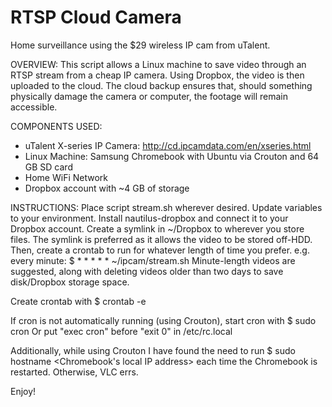 # RTSP Cloud Camera
Home surveillance using the $29 wireless IP cam from uTalent.


OVERVIEW:
This script allows a Linux machine to save video through an RTSP stream from 
a cheap IP camera. Using Dropbox, the video is then uploaded to the cloud. The 
cloud backup ensures that, should something physically damage the camera or 
computer, the footage will remain accessible.


COMPONENTS USED:
- uTalent X-series IP Camera: http://cd.ipcamdata.com/en/xseries.html 
- Linux Machine: Samsung Chromebook with Ubuntu via Crouton and 64 GB SD card
- Home WiFi Network
- Dropbox account with ~4 GB of storage


INSTRUCTIONS:
Place script stream.sh wherever desired. Update variables to your environment.
Install nautilus-dropbox and connect it to your Dropbox account.
Create a symlink in ~/Dropbox to wherever you store files.
The symlink is preferred as it allows the video to be stored off-HDD.
Then, create a crontab to run for whatever length of time you prefer.
e.g. every minute: $ * * * * * ~/ipcam/stream.sh
Minute-length videos are suggested, along with deleting videos older than 
two days to save disk/Dropbox storage space.

Create crontab with 
$ crontab -e

If cron is not automatically running (using Crouton), start cron with
$ sudo cron
Or put "exec cron" before "exit 0" in /etc/rc.local

Additionally, while using Crouton I have found the need to run
$ sudo hostname <Chromebook's local IP address>
each time the Chromebook is restarted. Otherwise, VLC errs.


Enjoy!